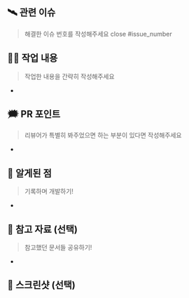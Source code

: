 <!-- PR 제목은 관련 이슈번호의 제목과 동일한 제목!! -->

## 🛰️ 관련 이슈
> 해결한 이슈 번호를 작성해주세요
close #issue_number

## 🧑‍💻 작업 내용
> 작업한 내용을 간략히 작성해주세요
<!-- 예시:
- 로그인 시, 구글 소셜 로그인 기능을 추가했습니다.
- 로그아웃 기능 구현 및 UI 수정
-->
- 

## 🗯️ PR 포인트
> 리뷰어가 특별히 봐주었으면 하는 부분이 있다면 작성해주세요
<!-- 예시:
- 특정 함수나 로직에 대한 의견 요청
-->
- 

## 🚀 알게된 점
> 기록하며 개발하기!
<!-- 예시:
- React Query의 staleTime 설정 방법
-->
- 

## 📖 참고 자료 (선택)
> 참고했던 문서들 공유하기!
<!-- 예시:
- React Query의 staleTime 설정 방법 : https://velog.io/@oimne/React-Query-staleTime%EA%B3%BC-cacheTime-%EB%8B%A4%EB%A3%A8%EA%B8%B0
-->
- 

## 📸 스크린샷 (선택)
<!-- 작업한 내용의 스크린샷을 첨부하고 싶다면 작성하세요 -->